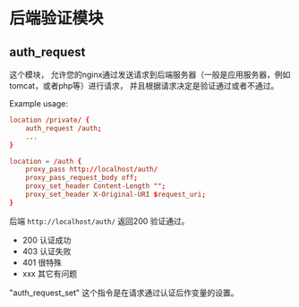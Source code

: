 # 后端验证模块

## auth_request

这个模块， 允许您的nginx通过发送请求到后端服务器（一般是应用服务器，例如tomcat，或者php等）进行请求， 并且根据请求决定是验证通过或者不通过。

Example usage:
```conf
location /private/ {
    auth_request /auth;
    ...
}

location = /auth {
    proxy_pass http://localhost/auth/
    proxy_pass_request_body off;
    proxy_set_header Content-Length "";
    proxy_set_header X-Original-URI $request_uri;
}

```

后端 `http://localhost/auth/` 返回200 验证通过。

- 200 认证成功
- 403 认证失败
- 401 很特殊
- xxx 其它有问题

"auth_request_set" 这个指令是在请求通过认证后作变量的设置。